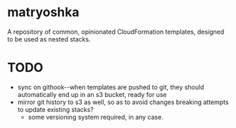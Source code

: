 # matryoshka
A repository of common, opinionated CloudFormation templates, designed to be used as nested stacks.

# TODO
- sync on githook--when templates are pushed to git, they should automatically end up in an s3 bucket, ready for use
- mirror git history to s3 as well, so as to avoid changes breaking attempts to update existing stacks?
  - some versioning system required, in any case.
